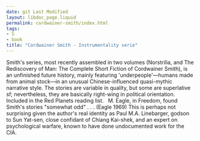 ```yaml
---
date: git Last Modified
layout: libdoc_page.liquid
permalink: cordwainer-smith/index.html
tags:
- S
- book
title: "Cordwainer Smith - Instrumentality serie"
---
```


Smith's series, most recently assembled in two volumes (Norstrilia, and  The Rediscovery of Man: The Complete Short Fiction of Cordwainer Smith), is an unfinished future history, mainly featuring 'underpeople'—humans  made from animal stock—in an unusual Chinese-influenced quasi-mythic narrative  style. The stories are variable in quality, but some are superlative sf;  nevertheless, they are basically right-wing in political orientation. Included  in the Red Planets reading list.
 
M. Eagle, in Freedom, found Smith's stories  "somewhat odd" . . . (Eagle 1969) This is perhaps not surprising given the  author's real identity as Paul M.A. Linebarger, godson to Sun Yat-sen, close  confidant of Chiang Kai-shek, and an expert on psychological warfare, known to  have done undocumented work for the CIA.